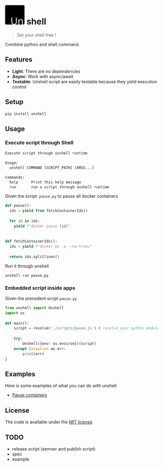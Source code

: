 # ![un](./unshell.png) shell

> Set your shell free !

Combine python and shell command.


## Features

* **Light**: There are no dependencies
* **Async**: Work with async/await
* **Testable**: Unshell script are easily testable because they yield execution control


## Setup

```sh
pip install unshell
```


## Usage

### Execute script through Shell
```
Execute script through unshell runtime

Usage:
  unshell COMMAND [SCRIPT_PATH] [ARGS...]

Commands:
  help      Print this help message
  run       run a script through unshell runtime
```

Given the script: `pause.py` to pause all docker containers
```py
def pause():
  ids = yield from fetchContainerIds()

  for id in ids:
    yield f"docker pause {id}"


def fetchContainerIds():
  ids = yield f"docker ps -q --no-trunc"

  return ids.splitlines()
```

Run it through unshell
```sh
unshell run pause.py
```


### Embedded script inside apps
Given the precedent script `pause.py`
```py
from unshell import Unshell
import os

def main():
    script = resolve('./scripts/pause.js') # resolve your python module
    
    try:
        Unshell({env: os.environ})(script)
    except Exception as err:
        print(err)
}
```


## Examples
Here is some examples of what you can do with unshell
- [Pause containers](examples/pause-resume-container)


## License

The code is available under the [MIT license](LICENSE).


## TODO
- release script (semver and publish script)
- spec
- example
